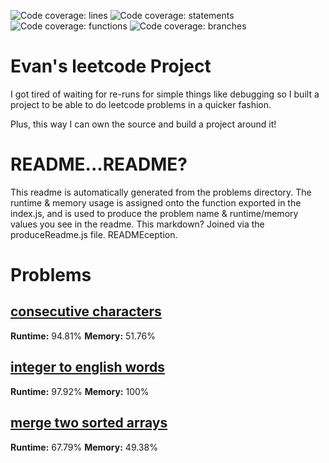 ![Code coverage: lines](https://img.shields.io/badge/lines-100%25-brightgreen?logo=jest "lines") ![Code coverage: statements](https://img.shields.io/badge/statements-100%25-brightgreen?logo=jest "statements") ![Code coverage: functions](https://img.shields.io/badge/functions-100%25-brightgreen?logo=jest "functions") ![Code coverage: branches](https://img.shields.io/badge/branches-100%25-brightgreen?logo=jest "branches")   
# Evan's leetcode Project

I got tired of waiting for re-runs for simple things like debugging so I built a project to be able to do leetcode problems in a quicker fashion.

Plus, this way I can own the source and build a project around it!

# README...README?

This readme is automatically generated from the problems directory. The runtime & memory usage is assigned onto the function exported in the index.js, and is used to produce the problem name & runtime/memory values you see in the readme. This markdown? Joined via the produceReadme.js file. READMEception.
  
# Problems  
## [consecutive characters](https://leetcode.com/problems/consecutive-characters/)  
**Runtime:** 94.81%  **Memory:** 51.76%  
## [integer to english words](https://leetcode.com/problems/integer-to-english-words/)  
**Runtime:** 97.92%  **Memory:** 100%  
## [merge two sorted arrays](https://leetcode.com/problems/merge-two-sorted-lists/)  
**Runtime:** 67.79%  **Memory:** 49.38%  
